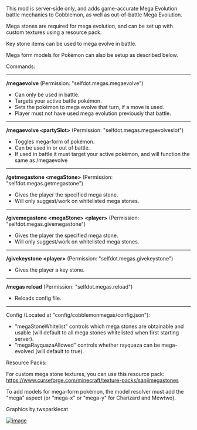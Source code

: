 This mod is server-side only, and adds game-accurate Mega Evolution battle mechanics to Cobblemon, as well as out-of-battle Mega Evolution.

Mega stones are required for mega evolution, and can be set up with custom textures using a resource pack.

Key stone items can be used to mega evolve in battle.

Mega form models for Pokémon can also be setup as described below.

Commands:

---
**/megaevolve** (Permission: "selfdot.megas.megaevolve")
- Can only be used in battle.
- Targets your active battle pokémon.
- Sets the pokémon to mega evolve that turn, if a move is used.
- Player must not have used mega evolution previously that battle.
---
**/megaevolve &lt;partySlot&gt;** (Permission: "selfdot.megas.megaevolveslot")
- Toggles mega-form of pokémon.
- Can be used in or out of battle.
- If used in battle it must target your active pokémon, and will function the same as /megaevolve
---
**/getmegastone &lt;megaStone&gt;** (Permission: "selfdot.megas.getmegastone")
- Gives the player the specified mega stone.
- Will only suggest/work on whitelisted mega stones.
---
**/givemegastone &lt;megaStone&gt; &lt;player&gt;** (Permission: "selfdot.megas.givemegastone")
- Gives the player the specified mega stone.
- Will only suggest/work on whitelisted mega stones.
---
**/givekeystone &lt;player&gt;** (Permission: "selfdot.megas.givekeystone")
- Gives the player a key stone.
---
**/megas reload** (Permission: "selfdot.megas.reload")
- Reloads config file.
---

Config (Located at "config/cobblemonmegas/config.json"):

- "megaStoneWhitelist" controls which mega stones are obtainable and usable (will default to all mega stones whitelisted when first starting server).
- "megaRayquazaAllowed" controls whether rayquaza can be mega-evolved (will default to true).

Resource Packs:

For custom mega stone textures, you can use this resource pack: https://www.curseforge.com/minecraft/texture-packs/sanjimegastones

To add models for mega-form pokémon, the model resolver must add the "mega" aspect (or "mega-x" or "mega-y" for Charizard and Mewtwo).

Graphics by twsparklecat

[![image](https://media.forgecdn.net/attachments/description/959503/description_ec38fa43-4312-4aea-b11d-849dbdd062b1.png)](https://discord.gg/y8K2HYDBuX)
